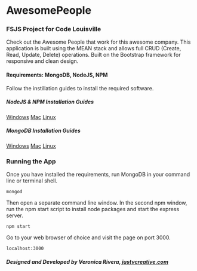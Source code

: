 # AwesomePeople
### FSJS Project for Code Louisville

Check out the Awesome People that work for this awesome company. This application is built using the MEAN stack and allows full CRUD (Create, Read, Update, Delete) operations. Built on the Bootstrap framework for responsive and clean design.

#### Requirements: MongoDB, NodeJS, NPM
Follow the instillation guides to install the required software.

##### NodeJS & NPM Installation Guides

[Windows](http://blog.teamtreehouse.com/install-node-js-npm-windows)
[Mac](http://blog.teamtreehouse.com/install-node-js-npm-mac)
[Linux](http://blog.teamtreehouse.com/install-node-js-npm-linux)

##### MongoDB Installation Guides

[Windows](https://docs.mongodb.com/manual/tutorial/install-mongodb-on-windows/)
[Mac](https://docs.mongodb.com/manual/tutorial/install-mongodb-on-os-x/)
[Linux](https://docs.mongodb.com/manual/administration/install-on-linux/)

### Running the App

Once you have installed the requirements, run MongoDB in your command line or terminal shell.
```
mongod
```
Then open a separate command line window.
In the second npm window, run the npm start script to install node packages and start the express server.
```
npm start
```
Go to your web browser of choice and visit the page on port 3000.
```
localhost:3000
```

##### Designed and Developed by Veronica Rivera, [justvcreative.com](http://justvcreative.com)
